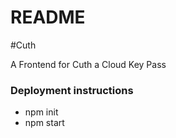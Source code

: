 # README

#Cuth

A Frontend for Cuth a Cloud Key Pass

### Deployment instructions

* npm init
* npm start
